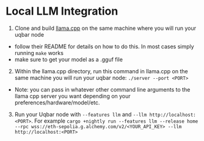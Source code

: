 # Local LLM Integration
1. Clone and build [llama.cpp](https://github.com/ggerganov/llama.cpp) on the same machine where you will run your uqbar node
  - follow their README for details on how to do this. In most cases simply running `make` works
  - make sure to get your model as a .gguf file
2. Within the llama.cpp directory, run this command in llama.cpp on the same machine you will run your uqbar node: `./server --port <PORT>`
  - Note: you can pass in whatever other command line arguments to the llama cpp server you want depending on your preferences/hardware/model/etc.
3. Run your Uqbar node with `--features llm` and `--llm http://localhost:<PORT>`. For example `cargo +nightly run --features llm --release home --rpc wss://eth-sepolia.g.alchemy.com/v2/<YOUR_API_KEY> --llm http://localhost:<PORT>`
